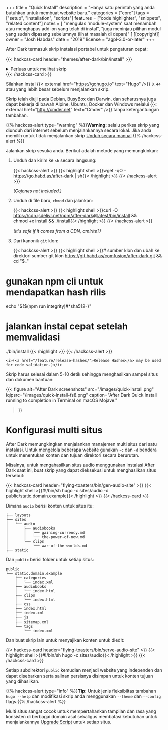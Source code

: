 +++
title = "Quick Install"
description = "Hanya satu perintah yang anda butuhkan untuk membuat website baru."
categories = ["core"]
tags = ["setup", "installation", "scripts"]
features = ["code highlighter", "snippets", "related content"]
notes = [
  "mengulas 'module-system' saat menambah atau menghapus add-on yang telah di instal",
  "juga meninjau pilihan modul yang sudah dipasang sebelumnya (lihat masalah di depan)"
]
[[copyright]]
  owner = "Josh Habdas"
  date = "2019"
  license = "agpl-3.0-or-later"
+++

After Dark termasuk skrip instalasi portabel untuk pengaturan cepat:

{{< hackcss-card header="themes/after-dark/bin/install" >}}
<style>.card-content .inner { overflow: scroll; max-height: 30em; }</style>
<details itemscope itemtype="https://schema.org/SoftwareSourceCode">
<summary>Perluas untuk melihat skrip</summary>
{{< highlight shell "linenos=inline" >}}
{{< include "themes/after-dark/bin/install" >}}
{{< /highlight >}}
<link itemprop="codeRepository" href="https://git.habd.as/comfusion/after-dark">
<meta itemprop="codeSampleType" content="script">
<meta itemprop="programmingLanguage" content="sh">
<meta itemprop="runtimePlatform" content="busybox">
<link itemprop="targetProduct" href="https://after-dark.habd.as">
<meta itemprop="accessMode" content="textual">
</details>
{{< /hackcss-card >}}

Silahkan instal {{< external href="https://gohugo.io" text="Hugo" />}} `0.44` atau yang lebih besar sebelum menjalankan skrip.

<!--more-->

Skrip telah diuji pada Debian, BusyBox dan Darwin, dan seharusnya juga dapat bekerja di bawah Alpine, Ubuntu, Docker dan Windows melalui {{< external href="http://cmder.net" text="Cmder" />}} tanpa ketergantungan tambahan.

{{% hackcss-alert type="warning" %}}**Warning:** selalu periksa skrip yang diunduh dari internet sebelum menjalankannya secara lokal. Jika anda memilih untuk tidak menjalankan skrip [Unduh secara manual](/#download).{{% /hackcss-alert %}}

Jalankan skrip sesuka anda. Berikut adalah metode yang memungkinkan:

1. Unduh dan kirim ke `sh` secara langsung:

    {{< hackcss-alert >}}
    {{< highlight shell >}}wget -qO - https://go.habd.as/after-dark | sh{{< /highlight >}}
    {{< /hackcss-alert >}}

    <i>(Cojones not included.)</i>

2. Unduh di file baru, `chmod` dan jalankan:

    {{< hackcss-alert >}}
    {{< highlight shell >}}curl -O https://cdn.jsdelivr.net/npm/after-dark@latest/bin/install && \
chmod +x install && ./install{{< /highlight >}}
    {{< /hackcss-alert >}}

    <i>(It's safe if it comes from a CDN, amirite?)</i>

3. Dari kanonik `git` klon:

    {{< hackcss-alert >}}
    {{< highlight shell >}}# sumber klon dan ubah ke direktori sumber git klon https://git.habd.as/comfusion/after-dark.git && cd "$_"

# gunakan npm cli untuk mendapatkan hash rilis
echo "${$(npm run integrity)#*sha512-}"

# jalankan instal cepat setelah memvalidasi
./bin/install
{{< /highlight >}}
    {{< /hackcss-alert >}}

    <i>(<a href="/feature/release-hashes/">Release Hashes</a> may be used for code validation.)</i>

Skrip harus selesai dalam 5-10 detik sehingga menghasilkan sampel situs dan dokumen bantuan:

{{< figure alt="After Dark screenshots"
  src="/images/quick-install.png"
  lqipsrc="/images/quick-install-fs8.png"
  caption="After Dark Quick Install running to completion in Terminal on macOS Mojave."
>}}

# Konfigurasi multi situs

After Dark memungkingkan menjalankan manajemen multi situs dari satu instalasi. Untuk mengelola beberapa website gunakan `-c` dan `-d` bendera untuk menentukan konten dan tujuan direktori secara berurutan.

Misalnya, untuk mengahasilkan situs audio menggunakan instalasi After Dark saat ini, buat skrip yang dapat dieksekusi untuk menghasilkan situs tersebut:

{{< hackcss-card header="flying-toasters/bin/gen-audio-site" >}}
{{< highlight shell >}}#!/bin/sh
hugo -c sites/audio -d public/static.domain.example{{< /highlight >}}
{{< /hackcss-card >}}

Dimana `audio` berisi konten untuk situs itu:

```
├── layouts
├── sites
│   └── audio
│       ├── audiobooks
│       │   ├── gaining-currency.md
│       │   └── the-power-of-now.md
│       └── clips
│           └── war-of-the-worlds.md
├── static
```

Dan `public` berisi folder untuk setiap situs:

```
public
└── static.domain.example
    ├── categories
    │   └── index.xml
    ├── audiobooks
    │   └── index.html
    ├── clips
    │   └── index.html
    ├── css
    ├── index.html
    ├── index.xml
    ├── js
    ├── sitemap.xml
    └── tags
        └── index.xml
```

Dan buat skrip lain untuk menyajikan konten untuk diedit:

{{< hackcss-card header="flying-toasters/bin/serve-audio-site" >}}
{{< highlight shell >}}#!/bin/sh
hugo -c sites/audio{{< /highlight >}}
{{< /hackcss-card >}}

Setiap subdirektori `public` kemudian menjadi website yang independen dan dapat disebarkan serta salinan persisnya disimpan untuk konten tujuan yang dihasilkan.

{{% hackcss-alert type="info" %}}**Tip:** Untuk jenis fleksibiltas tambahan `hugo --help` dan modifikasi skrip anda menggunakan `--theme` dan `--config` flags.{{% /hackcss-alert %}}

Multi situs sangat cocok untuk mempertahankan tampilan dan rasa yang konsisten di berbagai domain asal sekaligus membatasi kebutuhan untuk menjalankannya [Upgrade Script](/feature/upgrade-script/) untuk setiap situs.
